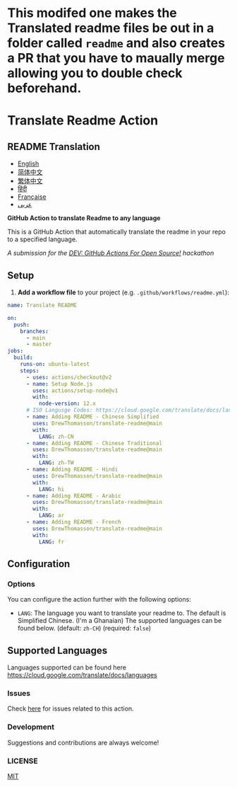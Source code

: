 # This modifed one makes the Translated readme files be out in a folder called `readme` and also creates a PR that you have to maually merge allowing you to double check beforehand.

# Translate Readme Action

## README Translation
- [English](README.md)
- [简体中文](README.zh-CN.md)
- [繁体中文](README.zh-TW.md)
- [हिंदी](README.hi.md)
- [Française](README.fr.md)
- [عربى](README.ar.md)

**GitHub Action to translate Readme to any language**

This is a GitHub Action that automatically translate the readme in your repo to a specified language.

_A submission for the [DEV: GitHub Actions For Open Source!](https://dev.to/devteam/announcing-the-github-actions-hackathon-on-dev-3ljn) hackathon_

## Setup

1. **Add a workflow file** to your project (e.g. `.github/workflows/readme.yml`):
```yaml
name: Translate README

on:
  push:
    branches:
      - main
      - master
jobs:
  build:
    runs-on: ubuntu-latest
    steps:
      - uses: actions/checkout@v2
      - name: Setup Node.js
        uses: actions/setup-node@v1
        with:
          node-version: 12.x
      # ISO Langusge Codes: https://cloud.google.com/translate/docs/languages  
      - name: Adding README - Chinese Simplified
        uses: DrewThomasson/translate-readme@main
        with:
          LANG: zh-CN
      - name: Adding README - Chinese Traditional
        uses: DrewThomasson/translate-readme@main
        with:
          LANG: zh-TW
      - name: Adding README - Hindi
        uses: DrewThomasson/translate-readme@main
        with:
          LANG: hi
      - name: Adding README - Arabic
        uses: DrewThomasson/translate-readme@main
        with:
          LANG: ar
      - name: Adding README - French
        uses: DrewThomasson/translate-readme@main
        with:
          LANG: fr
```

## Configuration

### Options

You can configure the action further with the following options:

- `LANG`: The language you want to translate your readme to. The default is Simplified Chinese. (I'm a Ghanaian) The supported languages can be found below.
  (default: `zh-CH`) (required: `false`)

## Supported Languages

Languages supported can be found here https://cloud.google.com/translate/docs/languages

### Issues

Check [here](https://github.com/dephraiim/translate-readme/issues/1) for issues related to this action.

### Development

Suggestions and contributions are always welcome!

### LICENSE

[MIT](./LICENSE)
